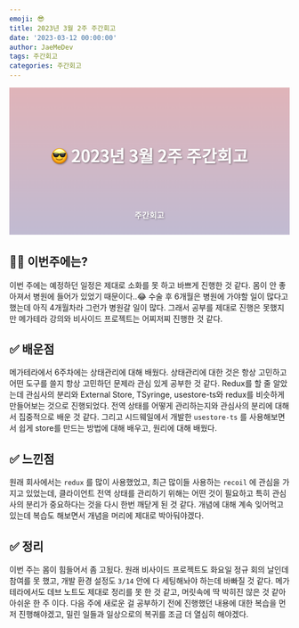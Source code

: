 ```yaml
---
emoji: 😎
title: 2023년 3월 2주 주간회고
date: '2023-03-12 00:00:00'
author: JaeMeDev
tags: 주간회고
categories: 주간회고
---
```


![thumbnail](img/thumbnail.png)

## 🤷‍♂️ 이번주에는?

이번 주에는 예정하던 일정은 제대로 소화를 못 하고 바쁘게 진행한 것 같다. 몸이 안 좋아져서 병원에 들어가 있었기 때문이다..😂 수술 후 6개월은 병원에 가야할 일이 많다고 했는데 아직 4개월차라 그런가 병원갈 일이 많다. 그래서 공부를 제대로 진행은 못했지만 메가테라 강의와 비사이드 프로젝트는 어찌저찌 진행한 것 같다.

## ✅ 배운점

메가테라에서 6주차에는 상태관리에 대해 배웠다. 상태관리에 대한 것은 항상 고민하고 어떤 도구를 쓸지 항상 고민하던 문제라 관심 있게 공부한 것 같다. Redux를 할 줄 알았는데 관심사의 분리와 External Store, TSyringe, usestore-ts와 redux를 비슷하게 만들어보는 것으로 진행되었다. 전역 상태를 어떻게 관리하는지와 관심사의 분리에 대해서 집중적으로 배운 것 같다. 그리고 시드웨일에서 개발한 `usestore-ts` 를 사용해보면서 쉽게 store를 만드는 방법에 대해 배우고, 원리에 대해 배웠다.

## ✅ 느낀점

원래 회사에서는 `redux` 를 많이 사용했었고, 최근 많이들 사용하는 `recoil` 에 관심을 가지고 있었는데, 클라이언트 전역 상태를 관리하기 위해는 어떤 것이 필요하고 특히 관심사의 분리가 중요하다는 것을 다시 한번 깨닫게 된 것 같다. 개념에 대해 계속 잊어먹고 있는데 복습도 해보면서 개념을 머리에 제대로 박아둬야겠다.

## ✅ 정리

이번 주는 몸이 힘들어서 좀 고됬다. 원래 비사이드 프로젝트도 화요일 정규 회의 날인데 참여를 못 했고, 개발 환경 설정도 `3/14` 안에 다 세팅해놔야 하는데 바빠질 것 같다. 메가테라에서도 데브 노트도 제대로 정리를 못 한 것 같고, 머릿속에 딱 박히진 않은 것 같아 아쉬운 한 주 이다. 다음 주에 새로운 걸 공부하기 전에 진행했던 내용에 대한 복습을 먼저 진행해야겠고, 밀린 일들과 일상으로의 복귀를 조금 더 열심히 해야겠다.